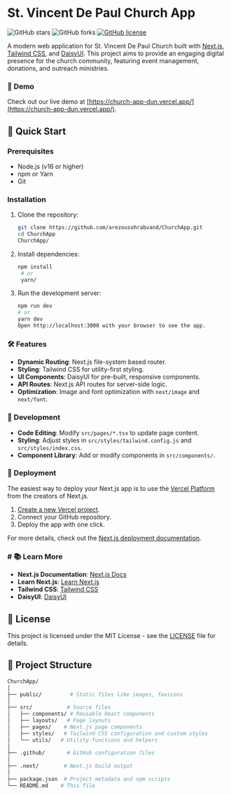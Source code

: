 # St. Vincent De Paul Church App

![GitHub stars](https://img.shields.io/github/stars/arezousohrabvand/ChurchApp?style=social)
![GitHub forks](https://img.shields.io/github/forks/arezousohrabvand/ChurchApp?style=social)
[![GitHub license](https://img.shields.io/github/license/arezousohrabvand/ChurchApp)](https://github.com/arezousohrabvand/ChurchApp/blob/main/LICENSE)

A modern web application for St. Vincent De Paul Church built with [Next.js](https://nextjs.org/), [Tailwind CSS](https://tailwindcss.com/), and [DaisyUI](https://daisyui.com/). This project aims to provide an engaging digital presence for the church community, featuring event management, donations, and outreach ministries.

### 🔗 Demo

Check out our live demo at [https://church-app-dun.vercel.app/](https://church-app-dun.vercel.app/).

## 🚀 Quick Start

### Prerequisites

- Node.js (v16 or higher)
- npm or Yarn
- Git
  

### Installation

1. Clone the repository:

   ```bash
   git clone https://github.com/arezousohrabvand/ChurchApp.git
   cd ChurchApp
   ChurchApp/
2. Install dependencies:
   ```bash
   npm install
    # or
    yarn/
3. Run the development server:
    ```bash
    npm run dev
    # or
    yarn dev
    Open http://localhost:3000 with your browser to see the app.
### 🛠 Features

- **Dynamic Routing**: Next.js file-system based router.
- **Styling**: Tailwind CSS for utility-first styling.
- **UI Components**: DaisyUI for pre-built, responsive components.
- **API Routes**: Next.js API routes for server-side logic.
- **Optimization**: Image and font optimization with `next/image` and `next/font`.

### 🔧 Development

- **Code Editing**: Modify `src/pages/*.tsx` to update page content.
- **Styling**: Adjust styles in `src/styles/tailwind.config.js` and `src/styles/index.css`.
- **Component Library**: Add or modify components in `src/components/`.

### 🚀 Deployment

The easiest way to deploy your Next.js app is to use the [Vercel Platform](https://vercel.com/new?utm_medium=default-template&filter=next.js&utm_source=create-next-app&utm_campaign=create-next-app-readme) from the creators of Next.js.

1. [Create a new Vercel project](https://vercel.com/new).
2. Connect your GitHub repository.
3. Deploy the app with one click.

For more details, check out the [Next.js deployment documentation](https://nextjs.org/docs/app/building-your-application/deploying).

### # 📚 Learn More

- **Next.js Documentation**: [Next.js Docs](https://nextjs.org/docs)
- **Learn Next.js**: [Learn Next.js](https://nextjs.org/learn)
- **Tailwind CSS**: [Tailwind CSS](https://tailwindcss.com)
- **DaisyUI**: [DaisyUI](https://daisyui.com)


## 📜 License

This project is licensed under the MIT License - see the [LICENSE](LICENSE) file for details.
## 📁 Project Structure
```bash
ChurchApp/
│
├── public/         # Static files like images, favicons
│
├── src/           # Source files
│   ├── components/ # Reusable React components
│   ├── layouts/   # Page layouts
│   ├── pages/    # Next.js page components
│   ├── styles/   # Tailwind CSS configuration and custom styles
│   └── utils/   # Utility functions and helpers
│
├── .github/       # GitHub configuration files
│
├── .next/        # Next.js build output
│
├── package.json  # Project metadata and npm scripts
└── README.md    # This file




